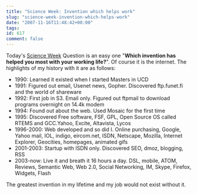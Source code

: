 ```yaml
---
title: "Science Week: Invention which helps work"
slug: "science-week-invention-which-helps-work"
date: "2007-11-16T11:48:42+00:00"
tags:
id: 617
comment: false
---
```


Today's [Science Week](http://www.scienceweek.ie/) Question is an easy one "**Which invention has helped you most with your working life?**". Of course it is the internet. The highlights of my history with it are as follows:

*   1990: Learned it existed when I started Masters in UCD
*   1991: Figured out email, Usenet news, Gopher. Discovered ftp.funet.fi and the world of shareware
*   1992: First job in S3\. Email only. Figured out ftpmail to download programs overnight on 14.4k modem
*   1994: Found out about the web. Used Mosaic for the first time
*   1995: Discovered Free software, FSF, GPL, Open Source OS called RTEMS and GCC.Yahoo, Excite, Altavista, Lycos
*   1996-2000: Web developed and so did I. Online purchasing, Google, Yahoo mail, IOL, indigo, eircom.net, ISDN, Netscape, Mozilla, Internet Explorer, Geocities, homepages, animated gifs
*   2001-2003: Startup with ISDN only. Discovered SEO, dmoz, blogging, RSS
*   2003-now: Live it and breath it 16 hours a day. DSL, mobile, ATOM, Reviews, Semantic Web, Web 2.0, Social Networking, IM, Skype, Firefox, Widgets, Flash

The greatest invention in my lifetime and my job would not exist without it.
